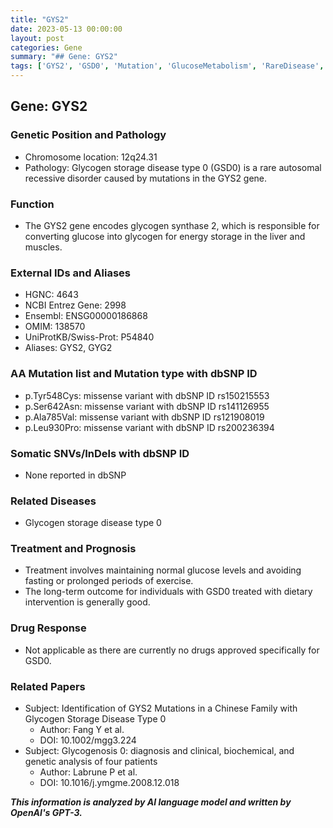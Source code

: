 ```yaml
---
title: "GYS2"
date: 2023-05-13 00:00:00
layout: post
categories: Gene
summary: "## Gene: GYS2"
tags: ['GYS2', 'GSD0', 'Mutation', 'GlucoseMetabolism', 'RareDisease', 'Treatment', 'Prognosis', 'GeneticAnalysis']
---
```


## Gene: GYS2

### Genetic Position and Pathology
- Chromosome location: 12q24.31
- Pathology: Glycogen storage disease type 0 (GSD0) is a rare autosomal recessive disorder caused by mutations in the GYS2 gene.

### Function
- The GYS2 gene encodes glycogen synthase 2, which is responsible for converting glucose into glycogen for energy storage in the liver and muscles.

### External IDs and Aliases
- HGNC: 4643
- NCBI Entrez Gene: 2998
- Ensembl: ENSG00000186868
- OMIM: 138570
- UniProtKB/Swiss-Prot: P54840
- Aliases: GYS2, GYG2

### AA Mutation list and Mutation type with dbSNP ID
- p.Tyr548Cys: missense variant with dbSNP ID rs150215553
- p.Ser642Asn: missense variant with dbSNP ID rs141126955
- p.Ala785Val: missense variant with dbSNP ID rs121908019
- p.Leu930Pro: missense variant with dbSNP ID rs200236394

### Somatic SNVs/InDels with dbSNP ID
- None reported in dbSNP

### Related Diseases
- Glycogen storage disease type 0

### Treatment and Prognosis
- Treatment involves maintaining normal glucose levels and avoiding fasting or prolonged periods of exercise.
- The long-term outcome for individuals with GSD0 treated with dietary intervention is generally good.

### Drug Response
- Not applicable as there are currently no drugs approved specifically for GSD0.

### Related Papers
- Subject: Identification of GYS2 Mutations in a Chinese Family with Glycogen Storage Disease Type 0
  - Author: Fang Y et al.
  - DOI: 10.1002/mgg3.224
- Subject: Glycogenosis 0: diagnosis and clinical, biochemical, and genetic analysis of four patients
  - Author: Labrune P et al.
  - DOI: 10.1016/j.ymgme.2008.12.018

**_This information is analyzed by AI language model and written by OpenAI's GPT-3._**